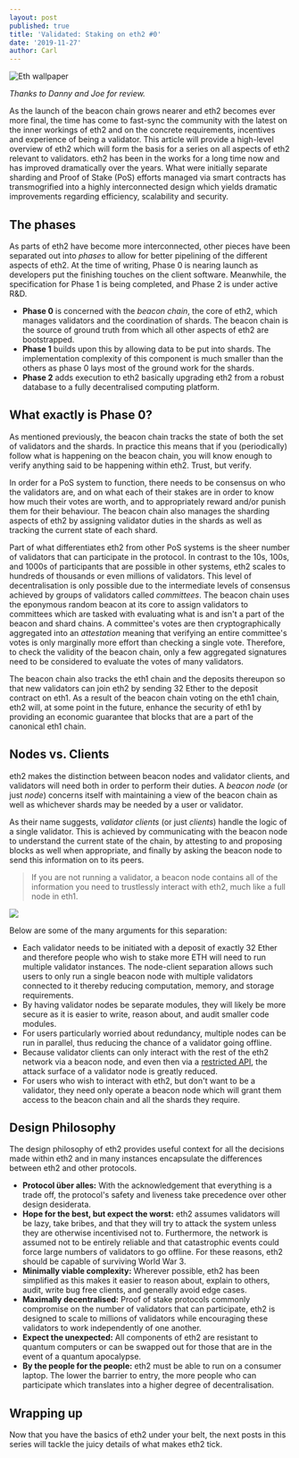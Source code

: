```yaml
---
layout: post
published: true
title: 'Validated: Staking on eth2 #0'
date: '2019-11-27'
author: Carl
---
```


![Eth wallpaper](https://blog.ethereum.org/img/2019/10/kumiko_background.jpeg)

*Thanks to Danny and Joe for review.*

As the launch of the beacon chain grows nearer and eth2 becomes ever more final, the time has come to fast-sync the community with the latest on the inner workings of eth2 and on the concrete requirements, incentives and experience of being a validator. This article will provide a high-level overview of eth2 which will form the basis for a series on all aspects of eth2 relevant to validators.
eth2 has been in the works for a long time now and has improved dramatically over the years. What were initially separate sharding and Proof of Stake (PoS) efforts managed via smart contracts has transmogrified into a highly interconnected design which yields dramatic improvements regarding efficiency, scalability and security. 

## The phases

As parts of eth2 have become more interconnected, other pieces have been separated out into _phases_ to allow for better pipelining of the different aspects of eth2. At the time of writing, Phase 0 is nearing launch as developers put the finishing touches on the client software. Meanwhile, the specification for Phase 1 is being completed, and Phase 2 is under active R&D.

* **Phase 0** is concerned with the *beacon chain*, the core of eth2, which manages validators and the coordination of shards. The beacon chain is the source of ground truth from which all other aspects of eth2 are bootstrapped.
* **Phase 1** builds upon this by allowing data to be put into shards. The implementation complexity of this component is much smaller than the others as phase 0 lays most of the ground work for the shards.
* **Phase 2** adds execution to eth2 basically upgrading eth2 from a robust database to a fully decentralised computing platform.

## What exactly is Phase 0?

As mentioned previously, the beacon chain tracks the state of both the set of validators and the shards. In practice this means that if you (periodically) follow what is happening on the beacon chain, you will know enough to verify anything said to be happening within eth2. Trust, but verify.

In order for a PoS system to function, there needs to be consensus on who the validators are, and on what each of their stakes are in order to know how much their votes are worth, and to appropriately reward and/or punish them for their behaviour. The beacon chain also manages the sharding aspects of eth2 by assigning validator duties in the shards as well as tracking the current state of each shard.

Part of what differentiates eth2 from other PoS systems is the sheer number of validators that can participate in the protocol. In contrast to the 10s, 100s, and 1000s of participants that are possible in other systems, eth2 scales to hundreds of thousands or even millions of validators. This level of decentralisation is only possible due to the intermediate levels of consensus achieved by groups of validators called *committees*. The beacon chain uses the eponymous random beacon at its core to assign validators to committees which are tasked with evaluating what is and isn't a part of the beacon and shard chains. A committee's votes are then cryptographically aggregated into an _attestation_ meaning that verifying an entire committee's votes is only marginally more effort than checking a single vote. Therefore, to check the validity of the beacon chain, only a few aggregated signatures need to be considered to evaluate the votes of many validators.

The beacon chain also tracks the eth1 chain and the deposits thereupon so that new validators can join eth2 by sending 32 Ether to the deposit contract on eth1. As a result of the beacon chain voting on the eth1 chain, eth2 will, at some point in the future, enhance the security of eth1 by providing an economic guarantee that blocks that are a part of the canonical eth1 chain.

## Nodes vs. Clients
eth2 makes the distinction between beacon nodes and validator clients, and validators will need both in order to perform their duties. A *beacon node* (or just *node*) concerns itself with maintaining a view of the beacon chain as well as whichever shards may be needed by a user or validator. 

As their name suggests, *validator clients* (or just *clients*) handle the logic of a single validator. This is achieved by communicating with the beacon node to understand the current state of the chain, by attesting to and proposing blocks as well when appropriate, and finally by asking the beacon node to send this information on to its peers. 

> If you are not running a validator, a beacon node contains all of the information you need to trustlessly interact with eth2, much like a full node in eth1.

![](https://storage.googleapis.com/ethereum-hackmd/upload_c683a79143def12e4af4bb0f81f87733.png)

Below are some of the many arguments for this separation:

* Each validator needs to be initiated with a deposit of exactly 32 Ether and therefore people who wish to stake more ETH will need to run multiple validator instances. The node-client separation allows such users to only run a single beacon node with multiple validators connected to it thereby reducing computation, memory, and storage requirements.
* By having validator nodes be separate modules, they will likely be more secure as it is easier to write, reason about, and audit smaller code modules.
* For users particularly worried about redundancy, multiple nodes can be run in parallel, thus reducing the chance of a validator going offline.
* Because validator clients can only interact with the rest of the eth2 network via a beacon node, and even then via a [restricted API](https://github.com/ethereum/eth2.0-APIs/blob/master/apis/validator/beacon-node-validator-api.md), the attack surface of a validator node is greatly reduced.
* For users who wish to interact with eth2, but don't want to be a validator, they need only operate a beacon node which will grant them access to the beacon chain and all the shards they require.

## Design Philosophy

The design philosophy of eth2 provides useful context for all the decisions made within eth2 and in many instances encapsulate the differences between eth2 and other protocols.

* **Protocol über alles:** With the acknowledgement that everything is a trade off, the protocol's safety and liveness take precedence over other design desiderata.
* **Hope for the best, but expect the worst:** eth2 assumes validators will be lazy, take bribes, and that they will try to attack the system unless they are otherwise incentivised not to. Furthermore, the network is assumed not to be entirely reliable and that catastrophic events could force large numbers of validators to go offline. For these reasons, eth2 should be capable of surviving World War 3.
* **Minimally viable complexity:** Wherever possible, eth2 has been simplified as this makes it easier to reason about, explain to others, audit, write bug free clients, and generally avoid edge cases.
* **Maximally decentralised:** Proof of stake protocols commonly compromise on the number of validators that can participate, eth2 is designed to scale to millions of validators while encouraging these validators to work independently of one another.
* **Expect the unexpected:** All components of eth2 are resistant to quantum computers or can be swapped out for those that are in the event of a quantum apocalypse.
* **By the people for the people:** eth2 must be able to run on a consumer laptop. The lower the barrier to entry, the more people who can participate which translates into a higher degree of decentralisation.

## Wrapping up

Now that you have the basics of eth2 under your belt, the next posts in this series will tackle the juicy details of what makes eth2 tick.

